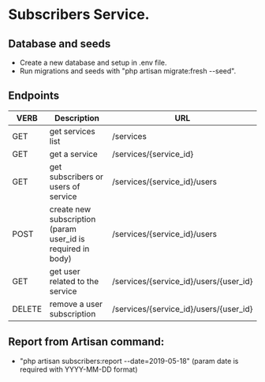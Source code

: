 # Subscribers Service.

## Database and seeds

- Create a new database and setup in .env file.
- Run migrations and seeds with "php artisan migrate:fresh --seed".

## Endpoints

| VERB | Description | URL |
|----------|-------------|------|
| GET | get services list | /services |
| GET | get a service   | /services/{service_id} |
| GET | get subscribers or users of service | /services/{service_id}/users |
| POST | create new subscription (param user_id is required in body) | /services/{service_id}/users |
| GET | get user related to the service | /services/{service_id}/users/{user_id} |
| DELETE | remove a user subscription | /services/{service_id}/users/{user_id} |

## Report from Artisan command:

- "php artisan subscribers:report --date=2019-05-18" (param date is required with YYYY-MM-DD format)
